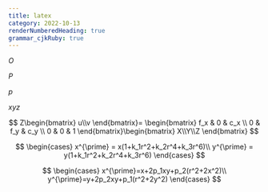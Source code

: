 ```yaml
---
title: latex
category: 2022-10-13
renderNumberedHeading: true
grammar_cjkRuby: true
---
```

$O$

$P$

$p$

$xyz$


$$
Z\begin{bmatrix}
u\\v
\end{bmatrix}=
\begin{bmatrix}
f_x & 0 & c_x \\
0 & f_y & c_y \\
0 & 0 & 1 
\end{bmatrix}\begin{bmatrix}
X\\Y\\Z
\end{bmatrix}
$$


$$
\begin{cases}
x^{\prime} = x(1+k_1r^2+k_2r^4+k_3r^6)\\
y^{\prime} = y(1+k_1r^2+k_2r^4+k_3r^6)
\end{cases}
$$


$$
\begin{cases}
x^{\prime}=x+2p_1xy+p_2(r^2+2x^2)\\
y^{\prime}=y+2p_2xy+p_1(r^2+2y^2)
\end{cases}
$$